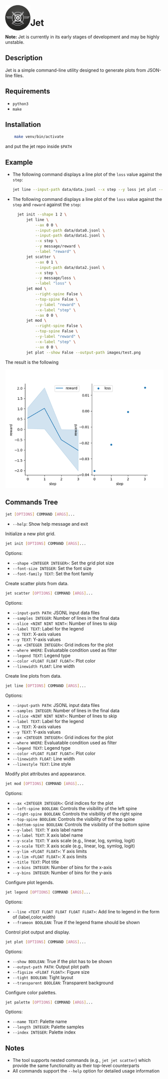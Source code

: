 <img align="left" width="80px" src="https://github.com/f14-bertolotti/jet/blob/main/images/jet.png?raw=true" />

# Jet

**Note:** Jet is currently in its early stages of development and may be highly unstable.

## Description

Jet is a simple command-line utility designed to generate plots from JSON-line files.

## Requirements

- `python3`
- `make`

## Installation

```bash
    make venv/bin/activate
```
and put the jet repo inside `$PATH`

## Example

- The following command displays a line plot of the `loss` value against the `step`:
  
  ```bash
  jet line --input-path data/data.jsonl --x step --y loss jet plot --show True
  ```

- The following command displays a line plot of the `loss` value against the `step` and `reward` against the `step`:
  
  ```bash
    jet init --shape 1 2 \
		jet line \
			--ax 0 0 \
			--input-path data/data0.jsonl \
			--input-path data/data1.jsonl \
			--x step \
			--y message/reward \
			--label "reward" \
		jet scatter \
			--ax 0 1 \
			--input-path data/data2.jsonl \
			--x step \
			--y message/loss \
			--label "loss" \
		jet mod \
			--right-spine False \
			--top-spine False \
			--y-label "reward" \
			--x-label "step" \
			--ax 0 0 \
		jet mod \
			--right-spine False \
			--top-spine False \
			--y-label "reward" \
			--x-label "step" \
			--ax 0 0 \
        jet plot --show False --output-path images/test.png
  ```

The result is the following

![image](https://github.com/f14-bertolotti/jet/blob/main/images/test.png?raw=true)

## Commands Tree

```bash
jet [OPTIONS] COMMAND [ARGS]...
```

- `--help`: Show help message and exit

Initialize a new plot grid.

```bash
jet init [OPTIONS] COMMAND [ARGS]...
```

Options:
- `--shape <INTEGER INTEGER>`: Set the grid plot size
- `--font-size INTEGER`: Set the font size
- `--font-family TEXT`: Set the font family

Create scatter plots from data.

```bash
jet scatter [OPTIONS] COMMAND [ARGS]...
```

Options:
- `--input-path PATH`: JSONL input data files
- `--samples INTEGER`: Number of lines in the final data
- `--slice <NINT NINT NINT>`: Number of lines to skip
- `--label TEXT`: Label for the legend
- `--x TEXT`: X-axis values
- `--y TEXT`: Y-axis values
- `--ax <INTEGER INTEGER>`: Grid indices for the plot
- `--where WHERE`: Evaluatable condition used as filter
- `--legend TEXT`: Legend type
- `--color <FLOAT FLOAT FLOAT>`: Plot color
- `--linewidth FLOAT`: Line width

Create line plots from data.

```bash
jet line [OPTIONS] COMMAND [ARGS]...
```

Options:
- `--input-path PATH`: JSONL input data files
- `--samples INTEGER`: Number of lines in the final data
- `--slice <NINT NINT NINT>`: Number of lines to skip
- `--label TEXT`: Label for the legend
- `--x TEXT`: X-axis values
- `--y TEXT`: Y-axis values
- `--ax <INTEGER INTEGER>`: Grid indices for the plot
- `--where WHERE`: Evaluatable condition used as filter
- `--legend TEXT`: Legend type
- `--color <FLOAT FLOAT FLOAT>`: Plot color
- `--linewidth FLOAT`: Line width
- `--linestyle TEXT`: Line style

Modify plot attributes and appearance.

```bash
jet mod [OPTIONS] COMMAND [ARGS]...
```

Options:
- `--ax <INTEGER INTEGER>`: Grid indices for the plot
- `--left-spine BOOLEAN`: Controls the visibility of the left spine
- `--right-spine BOOLEAN`: Controls the visibility of the right spine
- `--top-spine BOOLEAN`: Controls the visibility of the top spine
- `--bottom-spine BOOLEAN`: Controls the visibility of the bottom spine
- `--y-label TEXT`: Y axis label name
- `--x-label TEXT`: X axis label name
- `--y-scale TEXT`: Y axis scale (e.g., linear, log, symlog, logit)
- `--x-scale TEXT`: X axis scale (e.g., linear, log, symlog, logit)
- `--y-lim <FLOAT FLOAT>`: Y axis limits
- `--x-lim <FLOAT FLOAT>`: X axis limits
- `--title TEXT`: Plot title
- `--x-bins INTEGER`: Number of bins for the x-axis
- `--y-bins INTEGER`: Number of bins for the y-axis

Configure plot legends.

```bash
jet legend [OPTIONS] COMMAND [ARGS]...
```

Options:
- `--line <TEXT FLOAT FLOAT FLOAT FLOAT>`: Add line to legend in the form of (label,color,width)
- `--frameon BOOLEAN`: True if the legend frame should be shown

Control plot output and display.

```bash
jet plot [OPTIONS] COMMAND [ARGS]...
```

Options:
- `--show BOOLEAN`: True if the plot has to be shown
- `--output-path PATH`: Output plot path
- `--figsize <FLOAT FLOAT>`: Figure size
- `--tight BOOLEAN`: Tight layout
- `--transparent BOOLEAN`: Transparent background

Configure color palettes.

```bash
jet palette [OPTIONS] COMMAND [ARGS]...
```

Options:
- `--name TEXT`: Palette name
- `--length INTEGER`: Palette samples
- `--index INTEGER`: Palette index


## Notes
- The tool supports nested commands (e.g., `jet jet scatter`) which provide the same functionality as their top-level counterparts
- All commands support the `--help` option for detailed usage information
